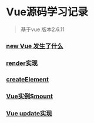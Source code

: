 # Vue源码学习记录
> 基于vue 版本2.6.11

### [new Vue 发生了什么](https://github.com/leefinder/vue-analysis-sbs/tree/master/newVue%E5%8F%91%E7%94%9F%E4%BA%86%E4%BB%80%E4%B9%88)

### [render实现](https://github.com/leefinder/vue-analysis-sbs/tree/master/render)

### [createElement](https://github.com/leefinder/vue-analysis-sbs/tree/master/createElement)

### [Vue实例$mount](https://github.com/leefinder/vue-analysis-sbs/tree/master/Vue%E5%AE%9E%E4%BE%8B%24mount)

### [Vue update实现](https://github.com/leefinder/vue-analysis-sbs/tree/master/update)

